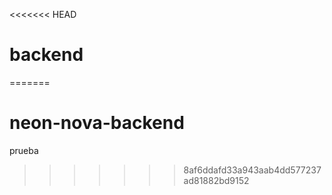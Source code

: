<<<<<<< HEAD
# backend
=======
# neon-nova-backend
prueba
>>>>>>> 8af6ddafd33a943aab4dd577237ad81882bd9152

